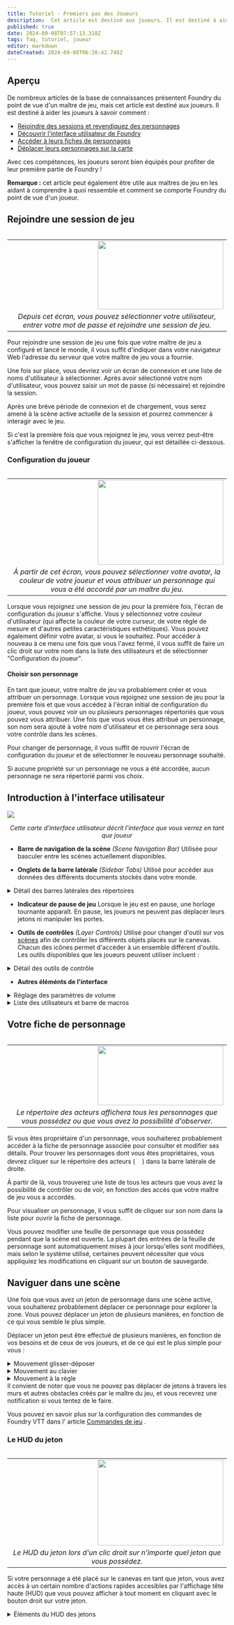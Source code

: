 ```yaml
---
title: Tutoriel - Premiers pas des Joueurs 
description:  Cet article est destiné aux joueurs. Il est destiné à aider les joueurs : Grâce à ces compétences, les joueurs seront bien équipés pour profiter de leur première partie de Foundry ! Traduit depuis https://foundryvtt.com/article/player-orientation/
published: true
date: 2024-09-08T07:57:13.318Z
tags: faq, tutoriel, joueur
editor: markdown
dateCreated: 2024-09-08T06:30:42.748Z
---
```


## Aperçu

De nombreux articles de la base de connaissances présentent Foundry du point de vue d'un maître de jeu, mais cet article est destiné aux joueurs. Il est destiné à aider les joueurs à savoir comment :

-   [Rejoindre des sessions et revendiquez des personnages](<#Rejoindre une session de jeu>)
-   [Découvrir l'interface utilisateur de Foundry](<#Introduction à linterface utilisateur>)
-   [Accéder à leurs fiches de personnages](<#Votre fiche de personnage>)
-   [Déplacer leurs personnages sur la carte](<#Naviguer dans une scène>)

Avec ces compétences, les joueurs seront bien équipés pour profiter de leur première partie de Foundry !

**Remarque :** cet article peut également être utile aux maîtres de jeu en les aidant à comprendre à quoi ressemble et comment se comporte Foundry du point de vue d'un joueur.

## <a name="Rejoindre"></a>Rejoindre une session de jeu

<table align="right" width="288">
      <tr>
        <td><img align="right" width="288" height="157" src="https://foundryvtt.wiki/dnd-modules/getting-started-join-session-2021-01-22.jpg"></td>
    </tr>
    <tr>
        <td align="center"><em>Depuis cet écran, vous pouvez sélectionner votre utilisateur, entrer votre mot de passe et rejoindre une session de jeu.</em>
        </td>
    </tr>
</table>

Pour rejoindre une session de jeu une fois que votre maître de jeu a configuré et lancé le monde, il vous suffit d'indiquer dans votre navigateur Web l'adresse du serveur que votre maître de jeu vous a fournie.

Une fois sur place, vous devriez voir un écran de connexion et une liste de noms d'utilisateur à sélectionner. Après avoir sélectionné votre nom d'utilisateur, vous pouvez saisir un mot de passe (si nécessaire) et rejoindre la session.

Après une brève période de connexion et de chargement, vous serez amené à la scène active actuelle de la session et pourrez commencer à interagir avec le jeu.

Si c'est la première fois que vous rejoignez le jeu, vous verrez peut-être s'afficher la fenêtre de configuration du joueur, qui est détaillée ci-dessous.

### Configuration du joueur

<table align="right" width="288">
      <tr>
        <td><img align="right" width="288" height="195" src="https://foundryvtt.wiki/dnd-modules/getting-started-player-config-menu-2021-01-22.jpg"></td>
    </tr>
    <tr>
        <td align="center"><em>À partir de cet écran, vous pouvez sélectionner votre avatar, la couleur de votre joueur et vous attribuer un personnage qui vous a été accordé par un maître du jeu.</em>
        </td>
    </tr>
</table>

Lorsque vous rejoignez une session de jeu pour la première fois, l'écran de configuration du joueur s'affiche. Vous y sélectionnez votre couleur d'utilisateur (qui affecte la couleur de votre curseur, de votre règle de mesure et d'autres petites caractéristiques esthétiques). Vous pouvez également définir votre avatar, si vous le souhaitez. Pour accéder à nouveau à ce menu une fois que vous l'avez fermé, il vous suffit de faire un clic droit sur votre nom dans la liste des utilisateurs et de sélectionner "Configuration du joueur".

#### Choisir son personnage

En tant que joueur, votre maître de jeu va probablement créer et vous attribuer un personnage. Lorsque vous rejoignez une session de jeu pour la première fois et que vous accédez à l'écran initial de configuration du joueur, vous pouvez voir un ou plusieurs personnages répertoriés que vous pouvez vous attribuer. Une fois que vous vous êtes attribué un personnage, son nom sera ajouté à votre nom d'utilisateur et ce personnage sera sous votre contrôle dans les scènes.

Pour changer de personnage, il vous suffit de rouvrir l'écran de configuration du joueur et de sélectionner le nouveau personnage souhaité.

Si aucune propriété sur un personnage ne vous a été accordée, aucun personnage ne sera répertorié parmi vos choix.

## <a name="Interface"></a>Introduction à l'interface utilisateur

<img src="https://foundryvtt.wiki/dnd-modules/player-ui-map-2021-01-27.jpg"></img>
<p style="text-align: center;"><em>Cette carte d'interface utilisateur décrit l'interface que vous verrez en tant que joueur</em></p>

- **Barre de navigation de la scène** *(Scene Navigation Bar)*
Utilisée pour basculer entre les scènes actuellement disponibles.

- **Onglets de la barre latérale** *(Sidebar Tabs)*
Utilisé pour accéder aux données des différents documents stockés dans votre monde.

<details><summary>Détail des barres latérales des répertoires</summary>

- **Journal de discussion** *(Chat Log)*(<img src="https://raw.githubusercontent.com/FortAwesome/Font-Awesome/6.x/svgs/solid/comments.svg" width=16>)  
Cet onglet affiche les messages de discussion et les lancers de dés actuels et permet aux utilisateurs d'envoyer leurs propres messages.

- **Suivi de combat** *(Combat Tracker)* (<img src="https://raw.githubusercontent.com/FortAwesome/Font-Awesome/6.x/svgs/solid/swords.svg" width=16>)  
Cet onglet affiche toutes les @Article\[rencontres\] actuellement actives, montrant l'initiative et l'ordre du combat.

- **Acteurs** *(Actors)* (<img src="https://raw.githubusercontent.com/FortAwesome/Font-Awesome/6.x/svgs/solid/users.svg" width=16>)  
Cet onglet contient [les acteurs](https://foundryvtt.com/article/actors/ "Acteurs") que les joueurs utiliseront pour suivre leurs personnages.

- **Objets** *(Items)* (<img src="https://raw.githubusercontent.com/FortAwesome/Font-Awesome/6.x/svgs/solid/suitcase.svg" width=16>)  
Cet onglet stocke les fiches d'informations pour les Objets, qui peuvent être n'importe quoi, des armes et armures aux sorts et capacités.

- **Journaux** *(Journal Entries)* (<img src = "https://raw.githubusercontent.com/FortAwesome/Font-Awesome/6.x/svgs/solid/book.svg" width=16>)  
Cet onglet stocke les journaux et les pages de journaux qui contiennent des informations que les joueurs peuvent lire et modifier.

- **Tables aléatoires** *(Rollable Tables)* (<img src="https://raw.githubusercontent.com/FortAwesome/Font-Awesome/6.x/svgs/solid/table-list.svg" width=16>)  
Cet onglet contient [les tables alétoires](https://foundryvtt.com/article/roll-tables/ "Tables aléatoires") qui peuvent être utilisés pour déterminer des résultats aléatoires à partir d'une liste de résultats.

- **Playlists** *(Playlists)* (<img src="https://raw.githubusercontent.com/FortAwesome/Font-Awesome/6.x/svgs/solid/music.svg" width=16>)  
Cet onglet donne accès aux paramètres de volume globaux et au réalisateur @Article\[playlist\] qui affiche l'audio en cours de lecture.

- **Ensemble de cartes** (<img src="https://raw.githubusercontent.com/FortAwesome/Font-Awesome/6.x/svgs/solid/cards.svg" width=16>)  
Cet onglet donne accès à la barre latérale [Cartes](https://foundryvtt.com/article/cards/ "Cartes") , qui stocke les jeux de cartes, les mains et les piles dont les utilisateurs auront besoin pour utiliser les cartes.

- **Compendiums** *(Compendium Packs)* (<img src="https://raw.githubusercontent.com/FortAwesome/Font-Awesome/6.x/svgs/solid/book-atlas.svg" width=16>)
Donne accès à la barre latérale [des Compendiums](https://foundryvtt.com/article/compendium/ "Compendiums") , qui stocke les documents qui ne sont pas réellement nécessaires. La plupart des joueurs n'auront pas besoin d'accéder à ce panneau.

- **Paramètres** *(Settings)* (<img src="https://raw.githubusercontent.com/FortAwesome/Font-Awesome/6.x/svgs/solid/gears.svg" width=16>)  
Ouvre la barre latérale [Paramètres du jeu](https://foundryvtt.com/article/settings/ "Paramètres du jeu") , qui permet la configuration ou la personnalisation de votre expérience Foundry VTT.
</details>

- **Indicateur de pause de jeu** 
Lorsque le jeu est en pause, une horloge tournante apparaît. En pause, les joueurs ne peuvent pas déplacer leurs jetons ni manipuler les portes.

- **Outils de contrôles** *(Layer Controls)*
Utilisé pour changer d'outil sur vos [scènes](https://foundryvtt.com/article/scenes/ "Scènes") afin de contrôler les différents objets placés sur le canevas. Chacun des icônes permet d'accèder à un ensemble différent d'outils. Les outils disponibles que les joueurs peuvent utiliser incluent :

<details><summary>Détail des outils de contrôle</summary>
  
- **Commandes de base** *(Basic Controls)* (<img src="https://raw.githubusercontent.com/FortAwesome/Font-Awesome/6.x/svgs/solid/user.svg" width=16>)
  pour interagir avec [les jetons](https://foundryvtt.com/article/tokens/ "Jetons")
- **Contrôles de gabarit** *(Measurement Controls)* (<img src="https://raw.githubusercontent.com/FortAwesome/Font-Awesome/6.x/svgs/solid/ruler-combined.svg" width=16>)
  fournissent des outils de [mesure et des modèles](https://foundryvtt.com/article/measurement/ "Mesures et modèles") qui peuvent être utilisés pour mesurer la distance ou marquer la zone d'effet.
-   **Notes** *(Journal Notes)* (<img src="https://raw.githubusercontent.com/FortAwesome/Font-Awesome/6.x/svgs/solid/bookmark.svg" width=16>)
  pour afficher les entrées de journal épinglées appelées [notes de carte](https://foundryvtt.com/article/map-notes/ "Notes sur la carte")
</details>

- **Autres éléménts de l'interface**
<details> <summary>Réglage des paramètres de volume</summary>

<table align="right" width="288">
      <tr>
        <td><img align="right" width="288" height="126" src="https://foundryvtt.wiki/dnd-modules/getting-started-volume-controls-2021-01-22.jpg"></td>
    </tr>
    <tr>
        <td align="center"><em>Ces curseurs permettent aux joueurs d'ajuster différents aspects du volume du paysage sonore de Foundry VTT.</em>
        </td>
    </tr>
</table>

En haut à droite, vous verrez un symbole de note musique (<img src="https://raw.githubusercontent.com/FortAwesome/Font-Awesome/6.x/svgs/solid/music.svg" width=16>), il s'agit de la barre latérale des playlists, que le maître du jeu utilise pour gérer la musique et les effets sonores. En tant que joueur, vous pouvez régler le volume de trois aspects de Foundry VTT.

- **Playlists**
Le réglage du volume de la playlistcontrôle le volume de la musique et des effets sonores diffusés par le MJ par l'intermédiaire des playlists.

- **Son d'ambiance**
Le réglage du volume ambiant contrôle le niveau sonore des effets sonores placés dans les scènes.

- **Interface**
Le réglage du volume de l'interface contrôle le volume des sons produits par l'interface, tels que les sons des dés lors des jets de dés.
</details>

<details><summary>Liste des utilisateurs et barre de macros</summary>

- **Liste des joueurs** *(Player List)*  (<img src="https://raw.githubusercontent.com/FortAwesome/Font-Awesome/6.x/svgs/solid/users.svg" width=16>)
Affiche les comptes d'utilisateurs actuels et leurs couleurs d'utilisateur. Lorsqu'il est réduit, il affiche uniquement les utilisateurs actuellement connectés au jeu.

- **Répertoire des macros** *(Macro Directory)* (<img src="https://raw.githubusercontent.com/FortAwesome/Font-Awesome/6.x/svgs/solid/folder.svg" width=16>)
Fournit l'accès à toutes les macros qui ont été créées et que vous êtes autorisé à afficher, utiliser ou modifier.

- **Barre de raccourcis macro** *(Macro Hotbar)* (<img src="https://raw.githubusercontent.com/FortAwesome/Font-Awesome/6.x/svgs/solid/table.svg" width=16>)
Donne un accès instantané à 10 macros rapides en appuyant sur la touche correspondante. Les macros peuvent être utilisées pour envoyer des messages de discussion ou exécuter des actions API scriptées. Principalement utilisé par les utilisateurs avancés. Certains systèmes offrent la possibilité de déposer des éléments ou des acteurs sur la barre de macros pour générer une macro à utiliser rapidement. Le contrôle Définalement des pages *(Hotbar Pages)* peut être utilisé pour basculer entre les  différentes pages de dispositions de macros.

- **Mode de lancer par défaut** *(Default Roll Mode)* (<img src="https://raw.githubusercontent.com/FortAwesome/Font-Awesome/6.x/svgs/solid/dice-d20.svg" width=16>)
Vous permet de définir votre mode préféré utilisé lors d'un jet de dés. Pour plus d'informations, consultez [Dés de base](https://foundryvtt.com/article/dice/ "Dés de base") .

- **Entrée de tchat** *(Chat Entry)* (<img src="https://raw.githubusercontent.com/FortAwesome/Font-Awesome/6.x/svgs/solid/comments.svg" width=16>)
Cette zone de texte est utilisée pour discuter, communiquer et entrer des commandes de tchat.
</details>

## <a name="Fiche"></a>Votre fiche de personnage

<table align="right" width="288">
      <tr>
        <td><img align="right" width="288" height="136" src="https://foundryvtt.wiki/dnd-modules/getting-stated-player-actor-directory-2021-01-22.jpg"></td>
    </tr>
    <tr>
        <td align="center"><em>Le répertoire des acteurs affichera tous les personnages que vous possédez ou que vous avez la possibilité d'observer.</em>
        </td>
    </tr>
</table>

Si vous êtes propriétaire d'un personnage, vous souhaiterez probablement accéder à la fiche de personnage associée pour consulter et modifier ses détails. Pour trouver les personnages dont vous êtes propriétaires, vous devrez cliquer sur le répertoire des acteurs (<img src="https://raw.githubusercontent.com/FortAwesome/Font-Awesome/6.x/svgs/solid/users.svg" width=16>) dans la barre latérale de droite.

À partir de là, vous trouverez une liste de tous les acteurs que vous avez la possibilité de contrôler ou de voir, en fonction des accès que votre maître de jeu vous a accordés.

Pour visualiser un personnage, il vous suffit de cliquer sur son nom dans la liste pour ouvrir la fiche de personnage.

Vous pouvez modifier une feuille de personnage que vous possédez pendant que la scène est ouverte. La plupart des entrées de la feuille de personnage sont automatiquement mises à jour lorsqu'elles sont modifiées, mais selon le système utilisé, certaines peuvent nécessiter que vous appliquiez les modifications en cliquant sur un bouton de sauvegarde.

## <a name="movement"></a>Naviguer dans une scène

Une fois que vous avez un jeton de personnage dans une scène active, vous souhaiterez probablement déplacer ce personnage pour explorer la zone. Vous pouvez déplacer un jeton de plusieurs manières, en fonction de ce qui vous semble le plus simple.

Déplacer un jeton peut être effectué de plusieurs manières, en fonction de vos besoins et de ceux de vos joueurs, et de ce qui est le plus simple pour vous :

<details><summary>Mouvement glisser-déposer</summary>

Cliquez et faites glisser un jeton pour le déplacer en ligne droite le long du chemin vers un nouvel emplacement. Dès que vous relâchez le jeton, Foundry exécute le déplacement. Il convient de noter qu'en tant que maître de jeu, vous pouvez faire glisser des jetons à travers les murs et autres obstacles, mais les joueurs ne le peuvent pas.
</details>

<details><summary>Mouvement au clavier</summary>

Les touches fléchées ou ZQSD peuvent être utilisées pour déplacer un acteur contrôlé dans une scène. Cela est particulièrement utile pour effectuer de petits mouvements progressifs dans des espaces restreints où les murs et le terrain peuvent bloquer le mouvement. Vous pouvez également maintenir la touche Maj enfoncée tout en utilisant ces touches de mouvement pour faire pivoter rapidement un acteur vers une orientation particulière sans modifier sa position sur la carte.
</details>

<details><summary>Mouvement à la règle</summary>

Les outils de mesure peuvent être utilisés pour déplacer des jetons. Cela se fait rapidement en maintenant la touche Ctrl (CMD pour macOS) enfoncée, puis en cliquant et en faisant glisser dans une direction à partir d'un jeton que vous contrôlez. Cela vous montrera un chemin et la distance jusqu'à l'emplacement final. Vous pouvez cliquer avec le bouton gauche de la souris sur des endroits supplémentaires le long de l'itinéraire pour placer des points de cheminement que le jeton suivra. Pour déplacer un jeton à l'aide de cette méthode, appuyez simplement sur la barre d'espace et Foundry déplacera le jeton le long de la ligne jusqu'au point final mesuré. Vous pouvez faire la même chose avec l'outil de mesure de distance si le début de la mesure se trouve sur un jeton que vous contrôlez.
</details>
Il convient de noter que vous ne pouvez pas déplacer de jetons à travers les murs et autres obstacles créés par le maître du jeu, et vous recevrez une notification si vous tentez de le faire.

Vous pouvez en savoir plus sur la configuration des commandes de Foundry VTT dans l' article [Commandes de jeu](https://foundryvtt.com/article/controls/ "Commandes de jeu") .

### Le HUD du jeton


<table align="right" width="288">
      <tr>
        <td><img align="right" width="288" height="197" src="https://foundryvtt.wiki/dnd-modules/player-token-hud-2021-01-28.jpg"></td>
    </tr>
    <tr>
        <td align="center"><em>Le HUD du jeton lors d'un clic droit sur n'importe quel jeton que vous possédez.</em>
        </td>
    </tr>
</table>

Si votre personnage a été placé sur le canevas en tant que jeton, vous avez accès à un certain nombre d'actions rapides accesibles par l'affichage tête haute (HUD) que vous pouvez afficher à tout moment en cliquant avec le bouton droit sur votre jeton.

<details><summary>Éléments du HUD des jetons</summary>

- **Barres de ressources** *(Resource Bars)*
Si configurées par votre MJ, ces barres fournissent une représentation visuelle des attributs et des ressources (le plus souvent pour suivre les HP)

- **Entrées de la barre de ressources** *(Resource Bars Input)*
Ils permettent de modifier la valeur des barres de ressources affichées.

- **Effets de statut** *(Assign Status Effects)*
Cela vous permet d'attribuer des effets de statut à votre personnage; les effets disponibles sont définis par le système de jeu auquel vous jouez actuellement.

- **Élévation** *(Elevation)*
Cela fournit une simple étiquette d'inforalation de hauteur qui apparaîtra superposée à votre jeton pour afficher son altitude actuelle. Cela n'affecte pas la vision du jeton pour le moment.

- **Cible** *(Target)*
Cliquer sur ce bouton indique au MJ que vous vous ciblez vous-même (ou un autre jeton que vous contrôlez). Pour cibler des jetons que vous ne contrôlez pas, vous pouvez les double-cliquer avec le bouton droit de la souris pour les marquer comme cible ou utiliser l'outil de ciblage dans les Contrôles de base.

- **Basculer le combat** *(Toggle Combat)*
S'il y a un combat actif, cliquer sur ce bouton placera votre jeton dans le suivi de combat.
</details>